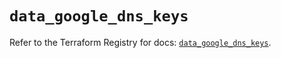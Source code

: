 # `data_google_dns_keys`

Refer to the Terraform Registry for docs: [`data_google_dns_keys`](https://registry.terraform.io/providers/hashicorp/google/6.45.0/docs/data-sources/dns_keys).
